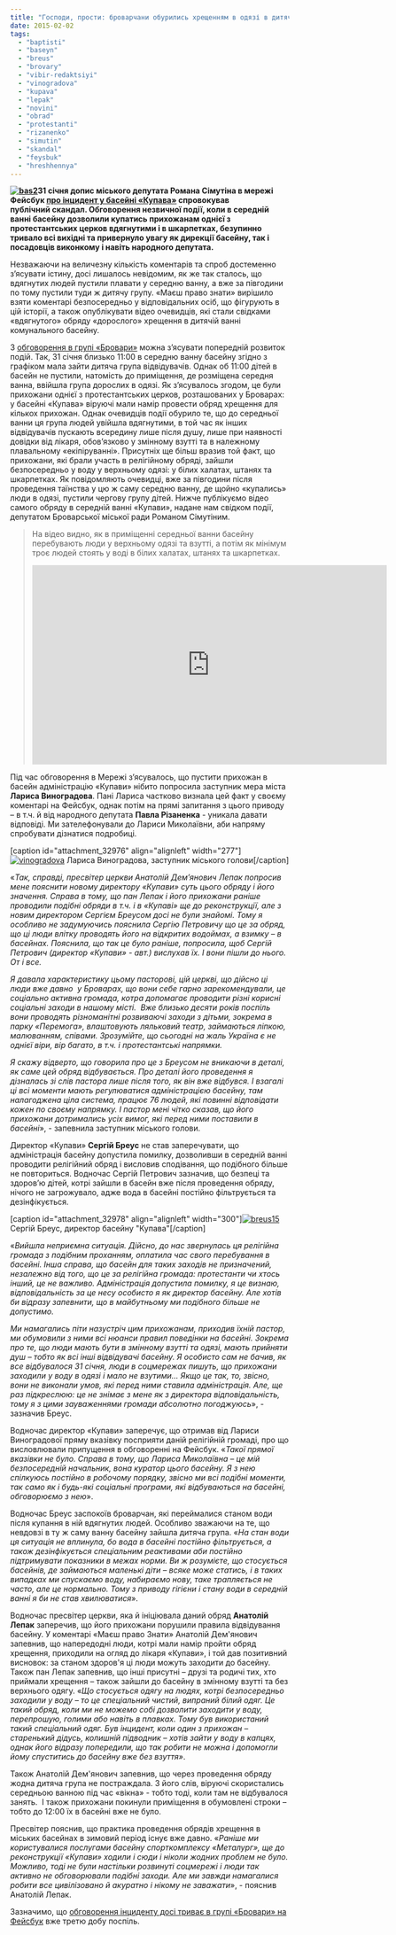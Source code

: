 ```yaml
---
title: "Господи, прости: броварчани обурились хрещенням в одязі в дитячій ванні басейну «Купава» - ВІДЕО"
date: 2015-02-02
tags: 
  - "baptisti"
  - "baseyn"
  - "breus"
  - "brovary"
  - "vibir-redaktsiyi"
  - "vinogradova"
  - "kupava"
  - "lepak"
  - "novini"
  - "obrad"
  - "protestanti"
  - "rizanenko"
  - "simutin"
  - "skandal"
  - "feysbuk"
  - "hreshhennya"
---
```


**[![bas2](https://mpz.brovary.org/wp-content/uploads/2015/02/bas2.jpg)](https://mpz.brovary.org/wp-content/uploads/2015/02/bas2.jpg)31 січня допис міського депутата Романа Сімутіна в мережі Фейсбук [про інцидент у басейні «Купава»](https://www.facebook.com/groups/brovary/permalink/978723592157607/) спровокував публічний скандал. Обговорення незвичної події, коли в середній ванні басейну дозволили купатись прихожанам однієї з протестантських церков вдягнутими і в шкарпетках, безупинно тривало всі вихідні та привернуло увагу як дирекції басейну, так і посадовців виконкому і навіть народного депутата.**

Незважаючи на величезну кількість коментарів та спроб достеменно з’ясувати істину, досі лишалось невідомим, як же так сталось, що вдягнутих людей пустили плавати у середню ванну, а вже за півгодини по тому пустили туди ж дитячу групу. «Маєш право знати» вирішило взяти коментарі безпосередньо у відповідальних осіб, що фігурують в цій історії, а також опублікувати відео очевидців, які стали свідками «вдягнутого» обряду «дорослого» хрещення в дитячій ванні комунального басейну.

З [обговорення в групі «Бровари»](https://www.facebook.com/groups/brovary/permalink/978723592157607/) можна з’ясувати попередній розвиток подій. Так, 31 січня близько 11:00 в середню ванну басейну згідно з графіком мала зайти дитяча група відвідувачів. Однак об 11:00 дітей в басейн не пустили, натомість до приміщення, де розміщена середня ванна, ввійшла група дорослих в одязі. Як з’ясувалось згодом, це були прихожани однієї з протестантських церков, розташованих у Броварах: у басейні «Купава» віруючі мали намір провести обряд хрещення для кількох прихожан. Однак очевидців події обурило те, що до середньої ванни ця група людей увійшла вдягнутими, в той час як інших відвідувачів пускають всередину лише після душу, лише при наявності довідки від лікаря, обов’язково у змінному взутті та в належному плавальному «екіпіруванні». Присутніх ще більш вразив той факт, що прихожани, які брали участь в релігійному обряді, зайшли безпосередньо у воду у верхньому одязі: у білих халатах, штанях та шкарпетках. Як повідомляють очевидці, вже за півгодини після проведення таїнства у цю ж саму середню ванну, де щойно «купались» люди в одязі, пустили чергову групу дітей. Нижче публікуємо відео самого обряду в середній ванні «Купави», надане нам свідком події, депутатом Броварської міської ради Романом Сімутіним.

> На відео видно, як в приміщенні середньої ванни басейну перебувають люди у верхньому одязі та взутті, а потім як мінімум троє людей стоять у воді в білих халатах, штанях та шкарпетках.
> 
> <iframe src="https://www.youtube.com/embed/WYHgwugM1rQ" width="640" height="360" frameborder="0" allowfullscreen="allowfullscreen"></iframe>

Під час обговорення в Мережі з’ясувалось, що пустити прихожан в басейн адміністрацію «Купави» нібито попросила заступник мера міста **Лариса Виноградова**. Пані Лариса частково визнала цей факт у своєму коментарі на Фейсбук, однак потім на прямі запитання з цього приводу – в т.ч. й від народного депутата **Павла Різаненка** - уникала давати відповіді. Ми зателефонували до Лариси Миколаївни, аби напряму спробувати дізнатися подробиці.

\[caption id="attachment\_32976" align="alignleft" width="277"\][![vinogradova](https://mpz.brovary.org/wp-content/uploads/2015/02/vinogradova.jpg)](https://mpz.brovary.org/wp-content/uploads/2015/02/vinogradova.jpg) Лариса Виноградова, заступник міського голови\[/caption\]

«_Так, справді, пресвітер церкви Анатолій Дем’янович Лепак попросив мене пояснити новому директору «Купави» суть цього обряду і його значення. Справа в тому, що пан Лепак і його прихожани раніше проводили подібні обряди в т.ч. і в «Купаві» ще до реконструкції, але з новим директором Сергієм Бреусом досі не були знайомі. Тому я особливо не задумуючись пояснила Сергію Петровичу що це за обряд, що ці люди влітку проводять його на відкритих водоймах, а взимку – в басейнах. Пояснила, що так це було раніше, попросила, щоб Сергій Петрович (директор «Купави» - авт.) вислухав їх. І вони пішли до нього. От і все._

_Я давала характеристику цьому пасторові, цій церкві, що дійсно ці люди вже давно  у Броварах, що вони себе гарно зарекомендували, це соціально активна громада, котра допомагає проводити різні корисні соціальні заходи в нашому місті.  Вже близько десяти років поспіль вони проводять різноманітні розвиваючі заходи з дітьми, зокрема в парку «Перемога», влаштовують ляльковий театр, займаються ліпкою, малюванням, співами. Зрозумійте, що сьогодні на жаль Україна є не однієї віри, вір багато, в т.ч. і протестантські напрямки._

_Я скажу відверто, що говорила про це з Бреусом не вникаючи в деталі, як саме цей обряд відбувається. Про деталі його проведення я дізналась зі слів пастора лише після того, як він вже відбувся. І взагалі ці всі моменти мають регулюватися адміністрацією басейну, там налагоджена ціла система, працює 76 людей, які повинні відповідати кожен по своєму напрямку. І пастор мені чітко сказав, що його прихожани дотримались усіх вимог, які перед ними поставили в басейні_», - запевнила заступник міського голови.

Директор «Купави» **Сергій Бреус** не став заперечувати, що адміністрація басейну допустила помилку, дозволивши в середній ванні проводити релігійний обряд і висловив сподівання, що подібного більше не повториться. Водночас Сергій Петрович зазначив, що безпеці та здоров’ю дітей, котрі зайшли в басейн вже після проведення обряду, нічого не загрожувало, адже вода в басейні постійно фільтрується та дезінфікується.

\[caption id="attachment\_32978" align="alignleft" width="300"\][![breus15](https://mpz.brovary.org/wp-content/uploads/2015/02/breus15.jpg)](https://mpz.brovary.org/wp-content/uploads/2015/02/breus15.jpg) Сергій Бреус, директор басейну "Купава"\[/caption\]

«_Вийшла неприємна ситуація. Дійсно, до нас звернулась ця релігійна громада з подібним проханням, оплатила час свого перебування в басейні. Інша справа, що басейн для таких заходів не призначений, незалежно від того, що це за релігійна громада: протестанти чи хтось інший, це не важливо. Адміністрація допустила помилку, я це визнаю, відповідальність за це несу особисто я як директор басейну. Але хотів би відразу запевнити, що в майбутньому ми подібного більше не допустимо._

_Ми намагались піти назустріч цим прихожанам, приходив їхній пастор, ми обумовили з ними всі нюанси правил поведінки на басейні. Зокрема про те, що люди мають бути в змінному взутті та одязі, мають прийняти душ – тобто як всі інші відвідувачі басейну. Я особисто сам не бачив, як все відбувалося 31 січня, люди в соцмережах пишуть, що прихожани заходили у воду в одязі і мало не взутими… Якщо це так, то, звісно, вони не виконали умов, які перед ними ставила адміністрація. Але, ще раз підкреслюю: це не знімає з мене як з директора відповідальність, тому я з цими зауваженнями громади абсолютно погоджуюсь_», - зазначив Бреус.

Водночас директор «Купави» заперечує, що отримав від Лариси Виноградової пряму вказівку посприяти даній релігійній громаді, про що висловлювали припущення в обговоренні на Фейсбук. «_Такої прямої вказівки не було. Справа в тому, що Лариса Миколаївна – це мій безпосередній начальник, вона куратор цього басейну. Я з нею спілкуюсь постійно в робочому порядку, звісно ми всі подібні моменти, так само як і будь-які соціальні програми, які відбуваються на басейні, обговорюємо з нею_».

Водночас Бреус заспокоїв броварчан, які переймалися станом води після купання в ній вдягнутих людей. Особливо зважаючи на те, що невдовзі в ту ж саму ванну басейну зайшла дитяча група. «_На стан води ця ситуація не вплинула, бо вода в басейні постійно фільтрується, а також дезінфікується спеціальним реактивами аби постійно підтримувати показники в межах норми. Ви ж розумієте, що стосується басейнів, де займаються маленькі діти – всяке може статись, і в таких випадках ми спускаємо воду, набираємо нову, таке трапляється не часто, але це нормально. Тому з приводу гігієни і стану води в середній ванні я би не став хвилюватися_».

Водночас пресвітер церкви, яка й ініціювала даний обряд **Анатолій Лепак** заперечив, що його прихожани порушили правила відвідування басейну. У коментарі «Маєш право Знати» Анатолій Дем'янович запевнив, що напередодні люди, котрі мали намір пройти обряд хрещення, приходили на огляд до лікаря «Купави», і той дав позитивний висновок: за станом здоров'я ці люди можуть заходити до басейну. Також пан Лепак запевнив, що інші присутні – друзі та родичі тих, хто приймали хрещення – також зайшли до басейну в змінному взутті та без верхнього одягу. «_Що стосується одягу на людях, котрі безпосередньо заходили у воду – то це спеціальний чистий, випраний білий одяг. Це такий обряд, коли ми не можемо собі дозволити заходити у воду, перепрошую, голими або навіть в плавках. Тому був використаний такий спеціальний одяг. Був інцидент, коли один з прихожан – старенький дідусь, колишній підводник – хотів зайти у воду в капцях, однак його відразу попередили, що так робити не можна і допомогли йому спуститись до басейну вже без взуття»_.

Також Анатолій Дем'янович запевнив, що через проведення обряду жодна дитяча група не постраждала. З його слів, віруючі скористались середньою ванною під час «вікна» - тобто тоді, коли там не відбувалося занять.  І також прихожани покинули приміщення в обумовлені строки – тобто до 12:00 їх в басейні вже не було.

Пресвітер пояснив, що практика проведення обрядів хрещення в міських басейнах в зимовий період існує вже давно. «_Раніше ми користувалися послугами басейну спорткомплексу «Металург», ще до реконструкції «Купави» ходили і сюди і ніколи жодних проблем не було. Можливо, тоді не були настільки розвинуті соцмережі і люди так активно не обговорювали подібні заходи. Але ми завжди намагалися робити все цивілізовано й акуратно і нікому не заважати_», - пояснив Анатолій Лепак.

Зазначимо, що [обговорення інциденту досі триває в групі «Бровари» на Фейсбук](https://www.facebook.com/groups/brovary/permalink/978723592157607/) вже третю добу поспіль.
